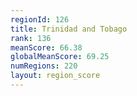 ```yaml
---
regionId: 126
title: Trinidad and Tobago
rank: 136
meanScore: 66.38
globalMeanScore: 69.25
numRegions: 220
layout: region_score
---
```

